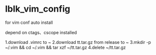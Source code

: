 # lblk_vim_config
for vim conf auto install


depend on ctags、cscope installed

1.download .vimrc to ~
2.download tt.tar.gz from release to ~
3.mkdir -p ~/.vim && cd ~/.vim && tar xzf ~/tt.tar.gz
4.delete ~/tt.tar.gz
